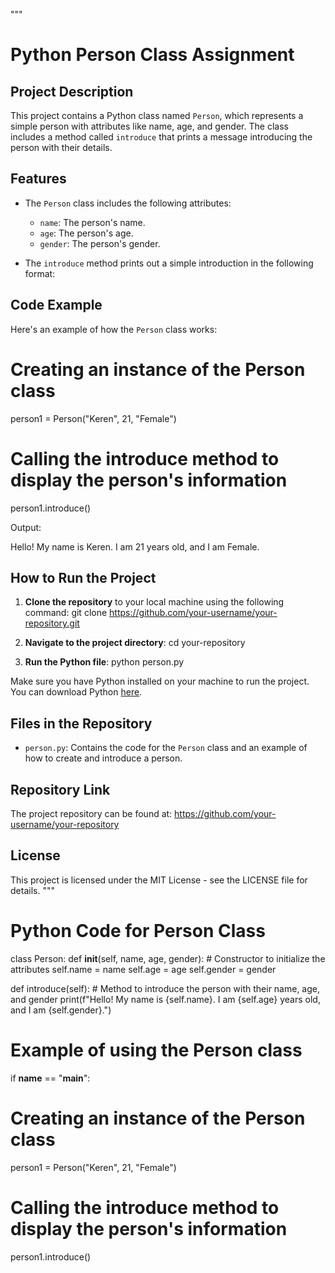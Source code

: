 """
# Python Person Class Assignment

## Project Description
This project contains a Python class named `Person`, which represents a simple person with attributes like name, age, and gender. The class includes a method called `introduce` that prints a message introducing the person with their details.

## Features
- The `Person` class includes the following attributes:
  - `name`: The person's name.
  - `age`: The person's age.
  - `gender`: The person's gender.
  
- The `introduce` method prints out a simple introduction in the following format:


## Code Example

Here's an example of how the `Person` class works:

  # Creating an instance of the Person class
  person1 = Person("Keren", 21, "Female")

  # Calling the introduce method to display the person's information
  person1.introduce()

Output:

  Hello! My name is Keren. I am 21 years old, and I am Female.

## How to Run the Project
1. **Clone the repository** to your local machine using the following command:
  git clone https://github.com/your-username/your-repository.git

2. **Navigate to the project directory**:
  cd your-repository

3. **Run the Python file**:
  python person.py

Make sure you have Python installed on your machine to run the project. You can download Python [here](https://www.python.org/downloads/).

## Files in the Repository
- `person.py`: Contains the code for the `Person` class and an example of how to create and introduce a person.

## Repository Link
The project repository can be found at: https://github.com/your-username/your-repository

## License
This project is licensed under the MIT License - see the LICENSE file for details.
"""

# Python Code for Person Class

class Person:
  def __init__(self, name, age, gender):
      # Constructor to initialize the attributes
      self.name = name
      self.age = age
      self.gender = gender
  
  def introduce(self):
      # Method to introduce the person with their name, age, and gender
      print(f"Hello! My name is {self.name}. I am {self.age} years old, and I am {self.gender}.")

# Example of using the Person class
if __name__ == "__main__":
  # Creating an instance of the Person class
  person1 = Person("Keren", 21, "Female")

  # Calling the introduce method to display the person's information
  person1.introduce()
